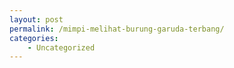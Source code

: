 ```yaml
---
layout: post
permalink: /mimpi-melihat-burung-garuda-terbang/
categories:
    - Uncategorized
---
```


